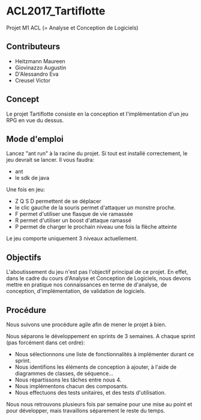 # ACL2017_Tartiflotte
Projet M1 ACL (= Analyse et Conception de Logiciels)

## Contributeurs
- Heitzmann Maureen
- Giovinazzo Augustin
- D'Alessandro Eva
- Creusel Victor

## Concept
Le projet Tartiflotte consiste en la conception et l'implémentation d'un jeu RPG en vue du dessus.

## Mode d'emploi
Lancez "ant run" à la racine du projet. Si tout est installé correctement, le jeu devrait se lancer.
Il vous faudra:
- ant
- le sdk de java

Une fois en jeu:
- Z Q S D permettent de se déplacer
- le clic gauche de la souris permet d'attaquer un monstre proche.
- F permet d'utiliser une flasque de vie ramassée
- R permet d'utiliser un boost d'attaque ramassé
- P permet de charger le prochain niveau une fois la flèche atteinte

Le jeu comporte uniquement 3 niveaux actuellement.

## Objectifs
L'aboutissement du jeu n'est pas l'objectif principal de ce projet.
En effet, dans le cadre du cours d'Analyse et Conception de Logiciels, nous devons mettre en pratique nos connaissances en terme de d'analyse, de conception, d'implémentation, de validation de logiciels.

## Procédure
Nous suivons une procédure agile afin de mener le projet à bien.

Nous séparons le développement en sprints de 3 semaines. A chaque sprint (pas forcément dans cet ordre):
- Nous sélectionnons une liste de fonctionnalités à implémenter durant ce sprint.
- Nous identifions les éléments de conception à ajouter, à l'aide de diagrammes de classes, de séquence...
- Nous répartissons les tâches entre nous 4.
- Nous implémentons chacun des composants.
- Nous effectuons des tests unitaires, et des tests d'utilisation.

Nous nous retrouvons plusieurs fois par semaine pour une mise au point et pour développer, mais travaillons séparement le reste du temps.

